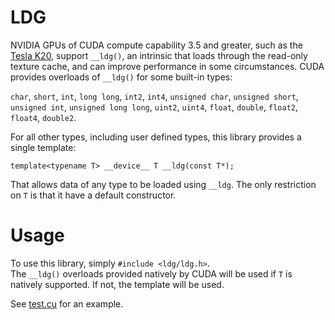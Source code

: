 LDG
===

NVIDIA GPUs of CUDA compute capability 3.5 and greater, such as the
[Tesla
K20](http://www.nvidia.com/object/personal-supercomputing.html),
support `__ldg()`, an intrinsic that loads through the read-only
texture cache, and can improve performance in some circumstances.
CUDA provides overloads of `__ldg()` for some built-in types:

`char`, `short`, `int`, `long long`, `int2`, `int4`, `unsigned
char`, `unsigned short`, `unsigned int`, `unsigned long long`,
`uint2`, `uint4`, `float`, `double`, `float2`, `float4`, `double2`.

For all other types, including user defined types, this library
provides a single template:

    template<typename T> __device__ T __ldg(const T*);

That allows data of any type to be loaded using `__ldg`. The only
restriction on `T` is that it have a default constructor.

Usage
=====

To use this library, simply `#include <ldg/ldg.h>`.  
The `__ldg()` overloads provided natively by CUDA will be used if `T`
is natively supported.  If not, the template will be used.

See
[test.cu](http://github.com/BryanCatanzaro/ldg/blob/master/test/test.cu)
for an example.

